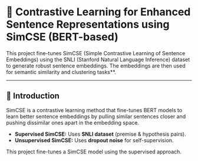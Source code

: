 # 🚀 Contrastive Learning for Enhanced Sentence Representations using SimCSE (BERT-based)

This project fine-tunes SimCSE (Simple Contrastive Learning of Sentence Embeddings) using the SNLI (Stanford Natural Language Inference) dataset to generate robust sentence embeddings. The embeddings are then used for semantic similarity and clustering tasks**.

---

## 📝 **Introduction**
SimCSE is a contrastive learning method that fine-tunes BERT models to learn better sentence embeddings by pulling similar sentences closer and pushing dissimilar ones apart in the embedding space.

- **Supervised SimCSE:** Uses **SNLI dataset** (premise & hypothesis pairs).
- **Unsupervised SimCSE:** Uses **dropout noise** for self-supervision.

This project fine-tunes a SimCSE model using the supervised approach.
